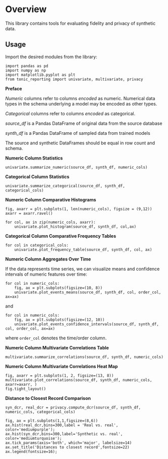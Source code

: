 # Overview
This library contains tools for evaluating fidelity and privacy of synthetic data.

## Usage

Import the desired modules from the library:

```
import pandas as pd
import numpy as np
import matplotlib.pyplot as plt
from tonic_reporting import univariate, multivariate, privacy
```

**Preface**

*Numeric* columns refer to columns *encoded* as numeric. Numerical data types in the schema underlying a model may be encoded as other types.

*Categorical* columns refer to columns *encoded* as categorical.

*source_df* is a Pandas DataFrame of original data from the source database

*synth_df* is a Pandas DataFrame of sampled data from trained models

The source and synthetic DataFrames should be equal in row count and schema.

**Numeric Column Statistics**

`univariate.summarize_numeric(source_df, synth_df, numeric_cols)`

**Categorical Column Statistics**

`univariate.summarize_categorical(source_df, synth_df, categorical_cols)`

**Numeric Column Comparative Histograms**

```
fig, axarr = plt.subplots(1, len(numeric_cols), figsize = (9,12))
axarr = axarr.ravel()

for col, ax in zip(numeric_cols, axarr):
    univariate.plot_histogram(source_df, synth_df, col,ax)
```

**Categorical Column Comparative Frequency Tables**

```
for col in categorical_cols:
    univariate.plot_frequency_table(source_df, synth_df, col, ax)
```

**Numeric Column Aggregates Over Time**

If the data represents time series, we can visualize means and confidence intervals of numeric features
over time:

```
for col in numeric_cols:
    fig, ax = plt.subplots(figsize=(10, 8))
    univariate.plot_events_means(source_df, synth_df, col, order_col, ax=ax)
```

and

```
for col in numeric_cols:
    fig, ax = plt.subplots(figsize=(12, 10))
    univariate.plot_events_confidence_intervals(source_df, synth_df, col, order_col, ax=ax)
```
where `order_col` denotes the time/order column.

**Numeric Column Multivariate Correlations Table**

`multivariate.summarize_correlations(source_df, synth_df, numeric_cols)`

**Numeric Column Multivariate Correlations Heat Map**

```
fig, axarr = plt.subplots(1, 2, figsize=(13, 8))
multivariate.plot_correlations(source_df, synth_df, numeric_cols, axarr=axarr, )
fig.tight_layout()
```

**Distance to Closest Record Comparison**

```
syn_dcr, real_dcr = privacy.compute_dcr(source_df, synth_df, numeric_cols, categorical_cols)

fig, ax = plt.subplots(1,1,figsize=(8,6))
ax.hist(real_dcr,bins=300,label = 'Real vs. real', color='mediumpurple');
ax.hist(syn_dcr,bins=300,label='Synthetic vs. real', color='mediumturquoise');
ax.tick_params(axis='both', which='major', labelsize=14)
ax.set_title('Distances to closest record',fontsize=22)
ax.legend(fontsize=16);
```
